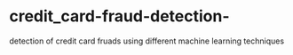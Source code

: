 # credit_card-fraud-detection-
detection of credit card fruads 
using different machine learning techniques 
